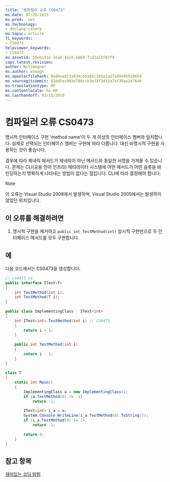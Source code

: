 ```yaml
---
title: "컴파일러 오류 CS0473"
ms.date: 07/20/2015
ms.prod: .net
ms.technology:
- devlang-csharp
ms.topic: article
f1_keywords:
- CS0473
helpviewer_keywords:
- CS0473
ms.assetid: 58eb141e-7da0-41c8-b868-7cd2a15f07f9
caps.latest.revision: 
author: BillWagner
ms.author: wiwagn
ms.openlocfilehash: 9e9bea813a634cb5a82c18ba2ad7a4949591965d
ms.sourcegitcommit: 83dd5ec003e788ccb3e33f3412a7af39ae347646
ms.translationtype: MT
ms.contentlocale: ko-KR
ms.lasthandoff: 03/15/2018
---
```

# <a name="compiler-error-cs0473"></a>컴파일러 오류 CS0473
명시적 인터페이스 구현 'method name'이 두 개 이상의 인터페이스 멤버와 일치합니다. 실제로 선택되는 인터페이스 멤버는 구현에 따라 다릅니다. 대신 비명시적 구현을 사용하는 것이 좋습니다.  
  
 경우에 따라 제네릭 메서드가 제네릭이 아닌 메서드와 동일한 서명을 가져올 수 있습니다. 문제는 CLI(공용 언어 인프라) 메타데이터 시스템에 어떤 메서드가 어떤 슬롯을 바인딩하는지 명확하게 나타내는 방법이 없다는 점입니다. CLI에 따라 결정해야 합니다.  
  
> [!NOTE]
>  이 오류는 Visual Studio 2008에서 발생하며, Visual Studio 2005에서는 발생하지 않았던 위치입니다.  
  
## <a name="to-correct-this-error"></a>이 오류를 해결하려면  
  
1.  명시적 구현을 제거하고 `public int TestMethod(int)` 암시적 구현만으로 두 인터페이스 메서드를 모두 구현합니다.  
  
## <a name="example"></a>예  
 다음 코드에서는 CS0473을 생성합니다.  
  
```csharp  
// cs0473.cs  
public interface ITest<T>  
{  
    int TestMethod(int i);  
    int TestMethod(T i);  
}  
  
public class ImplementingClass : ITest<int>  
{  
    int ITest<int>.TestMethod(int i) // CS0473  
    {  
        return i + 1;  
    }  
  
    public int TestMethod(int i)  
    {  
        return i - 1;  
    }  
}  
  
class T  
{  
    static int Main()  
    {  
        ImplementingClass a = new ImplementingClass();  
        if (a.TestMethod(0) != -1)  
            return -1;  
  
        ITest<int> i_a = a;  
        System.Console.WriteLine(i_a.TestMethod(0).ToString());  
        if (i_a.TestMethod(0) != 1)  
            return -1;  
  
        return 0;  
    }  
}  
```  
  
## <a name="see-also"></a>참고 항목  
 [재미있는 코딩 탐험](http://blogs.msdn.com/ericlippert/archive/2006/04/06/570126.aspx)
